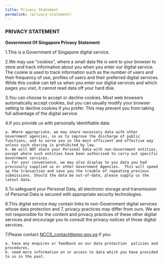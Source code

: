 ```yaml
---
title: Privacy Statement
permalink: /privacy-statement/
---
```


### PRIVACY STATEMENT

**Government Of Singapore Privacy Statement**

1.This is a Government of Singapore digital service.

2.We may use "cookies", where a small data file is sent to your browser to store and track information about you when you enter our digital service. The cookie is used to track information such as the number of users and their frequency of use, profiles of users and their preferred digital services. While this cookie can tell us when you enter our digital services and which pages you visit, it cannot read data off your hard disk.

3.You can choose to accept or decline cookies. Most web browsers automatically accept cookies, but you can usually modify your browser setting to decline cookies if you prefer. This may prevent you from taking full advantage of the digital service.

4.If you provide us with personally identifiable data  

    a. Where appropriate, we may share necessary data with other Government agencies, so as to improve the discharge of public functions, and to serve you in the most efficient and effective way unless such sharing is prohibited by law.  
    b. We will NOT share your Personal Data with non-Government entities, except where such entities have been authorised to carry out specific Government services.    
    c. For your convenience, we may also display to you data you had previously supplied us or other Government Agencies.  This will speed up the transaction and save you the trouble of repeating previous submissions. Should the data be out-of-date, please supply us the latest data.
    
5.To safeguard your Personal Data, all electronic storage and transmission of Personal Data is secured with appropriate security technologies.

6.This digital service may contain links to non-Government digital services whose data protection and 7. privacy practices may differ from ours.  We are not responsible for the content and privacy practices of these other digital services and encourage you to consult the privacy notices of those digital services.

7.Please contact [<a href="mailto:NCCS_contact@pmo.gov.sg" target="_blank">NCCS_contact@pmo.gov.sg</a>](mailto:NCCS_contact@pmo.gov.sg) if you:
 
    a. have any enquires or feedback on our data protection  policies and procedures,    
    b. need more information on or access to data which you have provided to us in the past.
